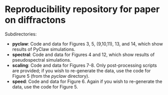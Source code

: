 Reproducibility repository for paper on diffractons
====================================================

Subdirectories:

 - **pyclaw**: Code and data for Figures 3, 5, (9,10,11), 13, and 14,
   which show results of PyClaw simulations.
 - **spectral**: Code and data for Figures 4 and 12, which show results of
   pseudospectral simulations.
 - **scaling**: Code and data for Figures 7-8.  Only post-processing scripts are
   provided; if you wish to re-generate the data, use the code for Figure 5
   (from the *pyclaw* directory).
 - **speed**: Code and data for Figure 6.  Again if you wish to re-generate the
   data, use the code for Figure 5.
